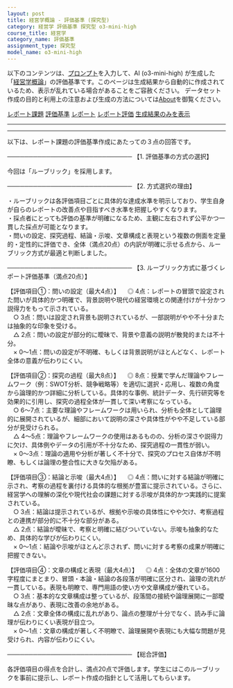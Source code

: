 ```yaml
---
layout: post
title: 経営学概論 - 評価基準 (探究型)
category: 経営学 評価基準 探究型 o3-mini-high
course_title: 経営学
category_name: 評価基準
assignment_type: 探究型
model_name: o3-mini-high
---
```


以下のコンテンツは、[プロンプト](https://github.com/takedatoshiyuki/synthetic_assignments/tree/main/generated/経営学/o3-mini-high/prompt_評価基準-探究型.md)を入力して、AI (o3-mini-high) が生成した「[経営学概論](/contents/経営学/)」の評価基準です。このページは生成結果から自動的に作成されているため、表示が乱れている場合があることをご容赦ください。
データセット作成の目的と利用上の注意および生成の方法については[About](/About)を御覧ください。

[レポート課題](../レポート課題-探究型)
[評価基準](../評価基準-探究型)
[レポート](../レポート-探究型)
[レポート評価](../レポート評価-探究型)
[生成結果のみを表示](https://github.com/takedatoshiyuki/synthetic_assignments/tree/main/generated/経営学/o3-mini-high/評価基準-探究型.md)
  

***
***
  
以下は、レポート課題の評価基準作成にあたっての３点の回答です。

─────────────────────────────
【1. 評価基準の方式の選択】

今回は「ルーブリック」を採用します。

─────────────────────────────
【2. 方式選択の理由】

・ルーブリックは各評価項目ごとに具体的な達成水準を明示しており、学生自身が自らのレポートの改善点や目指すべき水準を把握しやすくなります。  
・採点者にとっても評価の基準が明確になるため、主観に左右されず公平かつ一貫した採点が可能となります。  
・問いの設定、探究過程、結論・示唆、文章構成と表現という複数の側面を定量的・定性的に評価でき、全体（満点20点）の内訳が明確に示せる点から、ルーブリック方式が最適と判断しました。

─────────────────────────────
【3. ルーブリック方式に基づくレポート評価基準（満点20点）】

【評価項目①：問いの設定（最大4点）】
 ◎ 4点：レポートの冒頭で設定された問いが具体的かつ明確で、背景説明や現代の経営環境との関連付けが十分かつ説得力をもって示されている。  
 ○ 3点：問いは設定され背景も説明されているが、一部説明がやや不十分または抽象的な印象を受ける。  
 △ 2点：問いの設定が部分的に曖昧で、背景や意義の説明が散発的または不十分。  
 × 0～1点：問いの設定が不明確、もしくは背景説明がほとんどなく、レポート全体の意義が伝わりにくい。

【評価項目②：探究の過程（最大8点）】
 ◎ 8点：授業で学んだ理論やフレームワーク（例：SWOT分析、競争戦略等）を適切に選択・応用し、複数の角度から論理的かつ詳細に分析している。具体的な事例、統計データ、先行研究等を効果的に引用し、探究の過程全体が一貫して深い考察になっている。  
 ○ 6～7点：主要な理論やフレームワークは用いられ、分析も全体として論理的に展開されているが、細部において説明の深さや具体性がやや不足している部分が見受けられる。  
 △ 4～5点：理論やフレームワークの使用はあるものの、分析の深さや説得力に欠け、具体例やデータの引用が不十分なため、探究過程の一貫性が弱い。  
 × 0～3点：理論の適用や分析が著しく不十分で、探究のプロセス自体が不明瞭、もしくは論理の整合性に大きな欠陥がある。

【評価項目③：結論と示唆（最大4点）】
 ◎ 4点：問いに対する結論が明確に示され、考察の過程を裏付ける具体的な根拠が豊富に提示されている。さらに、経営学への理解の深化や現代社会の課題に対する示唆が具体的かつ実践的に提案されている。  
 ○ 3点：結論は提示されているが、根拠や示唆の具体性にやや欠け、考察過程との連携が部分的に不十分な部分がある。  
 △ 2点：結論が曖昧で、考察と明確に結びついていない。示唆も抽象的なため、具体的な学びが伝わりにくい。  
 × 0～1点：結論や示唆がほとんど示されず、問いに対する考察の成果が明確に把握できない。

【評価項目④：文章の構成と表現（最大4点）】
 ◎ 4点：全体の文章が1600字程度にまとまり、冒頭・本論・結論の各段落が明確に区分され、論理の流れが一貫している。表現も明瞭で、専門用語の使い方や文章構成が優れている。  
 ○ 3点：基本的な文章構成は整っているが、段落間の接続や論理展開に一部曖昧な点があり、表現に改善の余地がある。  
 △ 2点：文章全体の構成に乱れがあり、論点の整理が十分でなく、読み手に論理が伝わりにくい表現が目立つ。  
 × 0～1点：文章の構成が著しく不明瞭で、論理展開や表現にも大幅な問題が見受けられ、内容が伝わりにくい。

─────────────────────────────
【総合評価】

各評価項目の得点を合計し、満点20点で評価します。学生にはこのルーブリックを事前に提示し、レポート作成の指針として活用してもらいます。
